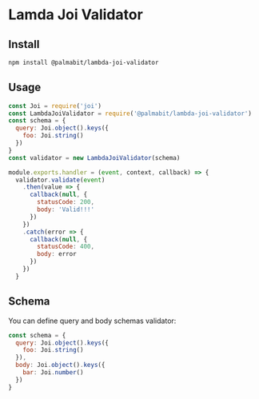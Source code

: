 # Lamda Joi Validator

## Install

```bash
npm install @palmabit/lambda-joi-validator
```

## Usage

```javascript
const Joi = require('joi')
const LambdaJoiValidator = require('@palmabit/lambda-joi-validator')
const schema = {
  query: Joi.object().keys({
    foo: Joi.string()
  })
}
const validator = new LambdaJoiValidator(schema)

module.exports.handler = (event, context, callback) => {
  validator.validate(event)
    .then(value => {
      callback(null, {
        statusCode: 200,
        body: 'Valid!!!'
      })
    })
    .catch(error => {
      callback(null, {
        statusCode: 400,
        body: error
      })
    })
  }
```

## Schema

You can define query and body schemas validator:

```javascript
const schema = {
  query: Joi.object().keys({
    foo: Joi.string()
  }),
  body: Joi.object().keys({
    bar: Joi.number()
  })
}
```